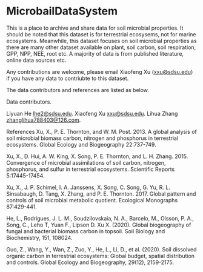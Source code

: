 # MicrobailDataSystem
This is a place to archive and share data for soil microbial properties. It should be noted that this dataset is for terrestrial ecosysems, not for marine ecosystems. Meanwhile, this dataset focuses on soil microbial properties as there are many other dataset available on plant, soil carbon, soil respiration, GPP, NPP, NEE, root etc. A majority of data is from published literature, online data sources etc.

Any contributions are welcome, please email Xiaofeng Xu (xxu@sdsu.edu) if you have any data to contriubte to this dataset.

The data contributors and references are listed as below.

Data contributors.

Liyuan He lhe2@sdsu.edu.
Xiaofeng Xu xxu@sdsu.edu.
Lihua Zhang zhanglihua788403@126.com.

References
Xu, X., P. E. Thornton, and W. M. Post. 2013. A global analysis of soil microbial biomass carbon, nitrogen and phosphorus in terrestrial ecosystems. Global Ecology and Biogeography 22:737-749.

Xu, X., D. Hui, A. W. King, X. Song, P. E. Thornton, and L. H. Zhang. 2015. Convergence of microbial assimilations of soil carbon, nitrogen, phosphorus, and sulfur in terrestrial ecosystems. Scientific Reports 5:17445-17454.

Xu, X., J. P. Schimel, I. A. Janssens, X. Song, C. Song, G. Yu, R. L. Sinsabaugh, D. Tang, X. Zhang, and P. E. Thornton. 2017. Global pattern and controls of soil microbial metabolic quotient. Ecological Monographs 87:429-441.

He, L., Rodrigues, J. L. M., Soudzilovskaia, N. A., Barcelo, M., Olsson, P. A., Song, C., Leho T, Yuan F., Lipson D. Xu X. (2020). Global biogeography of fungal and bacterial biomass carbon in topsoil. Soil Biology and Biochemistry, 151, 108024. 

Guo, Z., Wang, Y., Wan, Z., Zuo, Y., He, L., Li, D., et al. (2020). Soil dissolved organic carbon in terrestrial ecosystems: Global budget, spatial distribution and controls. Global Ecology and Biogeography, 29(12), 2159-2175.




